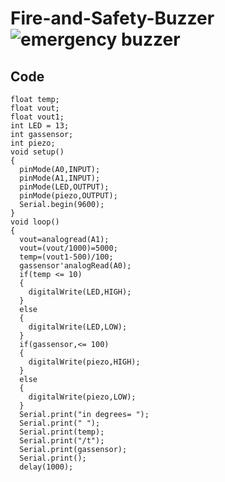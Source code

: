 # Fire-and-Safety-Buzzer![emergency buzzer](https://user-images.githubusercontent.com/77285043/120166607-61c26480-c21a-11eb-8f8e-d009c707bc4f.png)

## Code
```
float temp;
float vout;
float vout1;
int LED = 13;
int gassensor;
int piezo;
void setup()
{
  pinMode(A0,INPUT);
  pinMode(A1,INPUT);
  pinMode(LED,OUTPUT);
  pinMode(piezo,OUTPUT);
  Serial.begin(9600);
}
void loop()
{
  vout=analogread(A1);
  vout=(vout/1000)=5000;
  temp=(vout1-500)/100;
  gassensor'analogRead(A0);
  if(temp <= 10)
  {
    digitalWrite(LED,HIGH);
  }
  else
  {
    digitalWrite(LED,LOW);
  }
  if(gassensor,<= 100)
  {
    digitalWrite(piezo,HIGH);
  }
  else
  {
    digitalWrite(piezo,LOW);
  }
  Serial.print("in degrees= ");
  Serial.print(" ");
  Serial.print(temp);
  Serial.print("/t");
  Serial.print(gassensor);
  Serial.print();
  delay(1000);
```